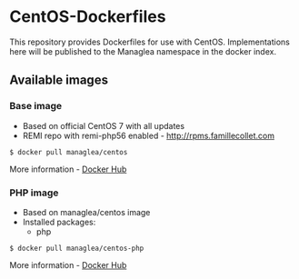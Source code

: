 # CentOS-Dockerfiles
This repository provides Dockerfiles for use with CentOS. Implementations here will be published to the Managlea namespace in the docker index.

## Available images
### Base image
 * Based on official CentOS 7 with all updates
 * REMI repo with remi-php56 enabled - http://rpms.famillecollet.com
```
$ docker pull managlea/centos
```
More information - [Docker Hub](https://hub.docker.com/r/managlea/centos/)

### PHP image
 * Based on managlea/centos image
 * Installed packages:
   * php
```
$ docker pull managlea/centos-php
```
More information - [Docker Hub](https://hub.docker.com/r/managlea/centos-php/)
